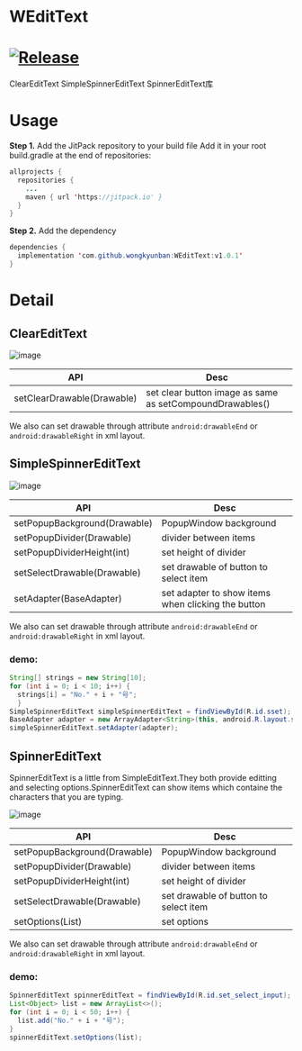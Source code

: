 # WEditText

# [![Release](https://jitpack.io/v/wongkyunban/WEditText.svg)](https://jitpack.io/#wongkyunban/WEditText)

ClearEditText SimpleSpinnerEditText SpinnerEditText库

# Usage
__Step 1.__ Add the JitPack repository to your build file
Add it in your root build.gradle at the end of repositories:
```java
allprojects {
  repositories {
    ...
    maven { url 'https://jitpack.io' }
  }
}
```
__Step 2.__ Add the dependency
```java
dependencies {
  implementation 'com.github.wongkyunban:WEditText:v1.0.1'
}
```

# Detail
## ClearEditText

![image](https://github.com/wongkyunban/WEditText/tree/master/snapshot/snapshot1.png)

|API|Desc|
|--|--|
|setClearDrawable(Drawable)|set clear button image as same as setCompoundDrawables()|

We also can set drawable through attribute `android:drawableEnd` or `android:drawableRight` in xml layout.
## SimpleSpinnerEditText

![image](https://github.com/wongkyunban/WEditText/tree/master/snapshot/snapshot2.png)


|API|Desc|
|--|--|
|setPopupBackground(Drawable)|PopupWindow background|
|setPopupDivider(Drawable)|divider between items|
|setPopupDividerHeight(int)|set height of divider|
|setSelectDrawable(Drawable)|set drawable of button to select item|
|setAdapter(BaseAdapter)|set adapter to show items when clicking the button|

We also can set drawable through attribute `android:drawableEnd` or `android:drawableRight` in xml layout.

### demo:
```java
String[] strings = new String[10];
for (int i = 0; i < 10; i++) {
  strings[i] = "No." + i + "号";
  }
SimpleSpinnerEditText simpleSpinnerEditText = findViewById(R.id.sset);
BaseAdapter adapter = new ArrayAdapter<String>(this, android.R.layout.simple_list_item_1, strings);
simpleSpinnerEditText.setAdapter(adapter);
```
## SpinnerEditText
SpinnerEditText is a little from SimpleEditText.They both provide editting and selecting options.SpinnerEditText can show items which containe the characters that you are typing.

![image](https://github.com/wongkyunban/WEditText/tree/master/snapshot/snapshot3.png)


|API|Desc|
|--|--|
|setPopupBackground(Drawable)|PopupWindow background|
|setPopupDivider(Drawable)|divider between items|
|setPopupDividerHeight(int)|set height of divider|
|setSelectDrawable(Drawable)|set drawable of button to select item|
|setOptions(List<Object>)|set options|

We also can set drawable through attribute `android:drawableEnd` or `android:drawableRight` in xml layout.

### demo:
```java
SpinnerEditText spinnerEditText = findViewById(R.id.set_select_input);
List<Object> list = new ArrayList<>();
for (int i = 0; i < 50; i++) {
  list.add("No." + i + "号");
}
spinnerEditText.setOptions(list);
```
